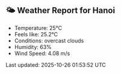 <!-- WEATHER-START -->
## 🌤 Weather Report for Hanoi

- Temperature: 25°C
- Feels like: 25.2°C
- Conditions: overcast clouds
- Humidity: 63%
- Wind Speed: 4.08 m/s

Last updated: 2025-10-26 01:53:52 UTC
<!-- WEATHER-END -->
